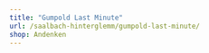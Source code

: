 ```yaml
---
title: "Gumpold Last Minute"
url: /saalbach-hinterglemm/gumpold-last-minute/
shop: Andenken
---
```

